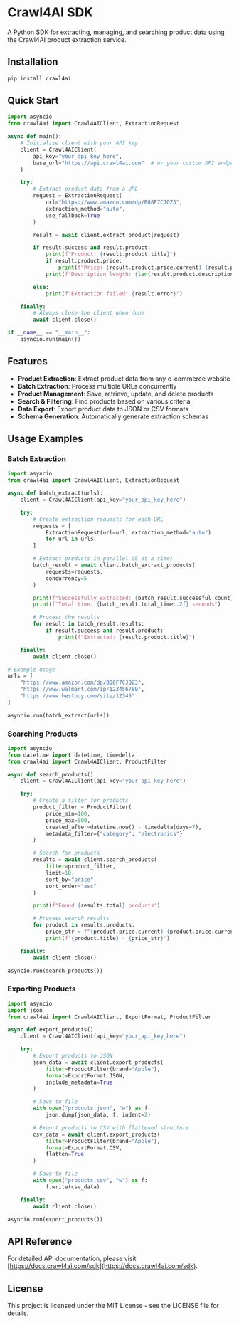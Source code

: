 # Crawl4AI SDK

A Python SDK for extracting, managing, and searching product data using the Crawl4AI product extraction service.

## Installation

```bash
pip install crawl4ai
```

## Quick Start

```python
import asyncio
from crawl4ai import Crawl4AIClient, ExtractionRequest

async def main():
    # Initialize client with your API key
    client = Crawl4AIClient(
        api_key="your_api_key_here",
        base_url="https://api.crawl4ai.com"  # or your custom API endpoint
    )

    try:
        # Extract product data from a URL
        request = ExtractionRequest(
            url="https://www.amazon.com/dp/B08F7CJQZ3",
            extraction_method="auto",
            use_fallback=True
        )

        result = await client.extract_product(request)

        if result.success and result.product:
            print(f"Product: {result.product.title}")
            if result.product.price:
                print(f"Price: {result.product.price.current} {result.product.price.currency}")
            print(f"Description length: {len(result.product.description or '')}")

        else:
            print(f"Extraction failed: {result.error}")

    finally:
        # Always close the client when done
        await client.close()

if __name__ == "__main__":
    asyncio.run(main())
```

## Features

- **Product Extraction**: Extract product data from any e-commerce website
- **Batch Extraction**: Process multiple URLs concurrently
- **Product Management**: Save, retrieve, update, and delete products
- **Search & Filtering**: Find products based on various criteria
- **Data Export**: Export product data to JSON or CSV formats
- **Schema Generation**: Automatically generate extraction schemas

## Usage Examples

### Batch Extraction

```python
import asyncio
from crawl4ai import Crawl4AIClient, ExtractionRequest

async def batch_extract(urls):
    client = Crawl4AIClient(api_key="your_api_key_here")

    try:
        # Create extraction requests for each URL
        requests = [
            ExtractionRequest(url=url, extraction_method="auto")
            for url in urls
        ]

        # Extract products in parallel (5 at a time)
        batch_result = await client.batch_extract_products(
            requests=requests,
            concurrency=5
        )

        print(f"Successfully extracted: {batch_result.successful_count}/{len(requests)}")
        print(f"Total time: {batch_result.total_time:.2f} seconds")

        # Process the results
        for result in batch_result.results:
            if result.success and result.product:
                print(f"Extracted: {result.product.title}")

    finally:
        await client.close()

# Example usage
urls = [
    "https://www.amazon.com/dp/B08F7CJQZ3",
    "https://www.walmart.com/ip/123456789",
    "https://www.bestbuy.com/site/12345"
]

asyncio.run(batch_extract(urls))
```

### Searching Products

```python
import asyncio
from datetime import datetime, timedelta
from crawl4ai import Crawl4AIClient, ProductFilter

async def search_products():
    client = Crawl4AIClient(api_key="your_api_key_here")

    try:
        # Create a filter for products
        product_filter = ProductFilter(
            price_min=100,
            price_max=500,
            created_after=datetime.now() - timedelta(days=7),
            metadata_filter={"category": "electronics"}
        )

        # Search for products
        results = await client.search_products(
            filter=product_filter,
            limit=10,
            sort_by="price",
            sort_order="asc"
        )

        print(f"Found {results.total} products")

        # Process search results
        for product in results.products:
            price_str = f"{product.price.current} {product.price.currency}" if product.price else "N/A"
            print(f"{product.title} - {price_str}")

    finally:
        await client.close()

asyncio.run(search_products())
```

### Exporting Products

```python
import asyncio
import json
from crawl4ai import Crawl4AIClient, ExportFormat, ProductFilter

async def export_products():
    client = Crawl4AIClient(api_key="your_api_key_here")

    try:
        # Export products to JSON
        json_data = await client.export_products(
            filter=ProductFilter(brand="Apple"),
            format=ExportFormat.JSON,
            include_metadata=True
        )

        # Save to file
        with open("products.json", "w") as f:
            json.dump(json_data, f, indent=2)

        # Export products to CSV with flattened structure
        csv_data = await client.export_products(
            filter=ProductFilter(brand="Apple"),
            format=ExportFormat.CSV,
            flatten=True
        )

        # Save to file
        with open("products.csv", "w") as f:
            f.write(csv_data)

    finally:
        await client.close()

asyncio.run(export_products())
```

## API Reference

For detailed API documentation, please visit [https://docs.crawl4ai.com/sdk](https://docs.crawl4ai.com/sdk).

## License

This project is licensed under the MIT License - see the LICENSE file for details.
